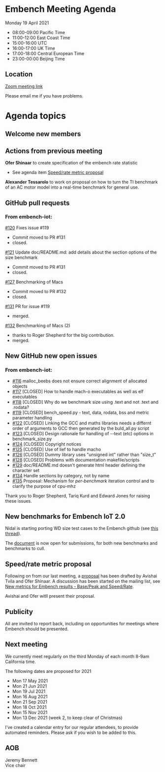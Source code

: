 # Embench Meeting Agenda

Monday 19 April 2021

- 08:00-09:00 Pacific Time
- 11:00-12:00 East Coast Time
- 15:00-16:00 UTC
- 16:00-17:00 UK Time
- 17:00-18:00 Central European Time
- 23:00-00:00 Beijing Time

## Location

[Zoom meeting link](https://us02web.zoom.us/j/81535560831?pwd=a3dwUW5ncld5Wk5EM1ZkRmdxck9aUT09)

Please email me if you have problems.

# Agenda topics

## Welcome new members

## Actions from previous meeting

**Ofer Shinaar** to create specification of the embench rate statistic

- See agenda item [Speed/rate metric proposal](#speedrate-metric-proposal)

**Alexander Tessarolo** to work on proposal on how to turn the TI benchmark of an AC motor model into a real-time benchmark for general use.

## GitHub pull requests

### From embench-iot:

[#120](https://github.com/embench/embench-iot/pull/120) Fixes issue #119

- Commit moved to PR #131
- closed.

[#121](https://github.com/embench/embench-iot/pull/121) Update doc/README.md: add details about the section options of the size benchmark

- Commit moved to PR #131
- closed.

[#127](https://github.com/embench/embench-iot/pull/127) Benchmarking of Macs

- Commit moved to PR #132
- closed.

[#131](https://github.com/embench/embench-iot/pull/131) PR for issue #119

- merged.

[#132](https://github.com/embench/embench-iot/pull/132) Benchmarking of Macs (2)

- thanks to Roger Shepherd for the big contribution.
- merged.

## New GitHub new open issues

### From embench-iot:

- [#116](https://github.com/embench/embench-iot/issues/116) malloc_beebs does not ensure correct alignment of allocated objects
- [#117](https://github.com/embench/embench-iot/issues/117) [CLOSED] How to handle mach-o executables as well as elf executables
- [#118](https://github.com/embench/embench-iot/issues/118) [CLOSED] Why do we benchmark size using .text and not .text and .rodata?
- [#119](https://github.com/embench/embench-iot/issues/119) [CLOSED] bench_speed.py - text, data, rodata, bss and metric parameter handling
- [#122](https://github.com/embench/embench-iot/issues/122) [CLOSED] Linking the GCC and maths libraries needs a differnt order of arguments to GCC then generated by the buld_all.py script
- [#123](https://github.com/embench/embench-iot/issues/123) [CLOSED] Design rationale for handling of --text (etc) options in benchmark_size.py
- [#124](https://github.com/embench/embench-iot/issues/124) [CLOSED] Copyright notices
- [#125](https://github.com/embench/embench-iot/issues/125) [CLOSED] Use of lief to handle macho
- [#126](https://github.com/embench/embench-iot/issues/126) [CLOSED] Dummy library uses "unsigned int" rather than "size_t"
- [#128](https://github.com/embench/embench-iot/issues/128) [CLOSED] Problems with documentation makefile/scripts
- [#129](https://github.com/embench/embench-iot/issues/129) doc/README.md doesn't generate html header defining the character set
- [#134](https://github.com/embench/embench-iot/issues/134) Handle sections by category, not by name
- [#135](https://github.com/embench/embench-iot/issues/135) Proposal: Mechanism for *per-benchmark* iteration control and to clarify the purpose of cpu-mhz

Thank you to Roger Shepherd, Tariq Kurd and Edward Jones for raising these issues.

## New benchmarks for Embench IoT 2.0

Nidal is starting porting WD size test cases to the Embench github (see [this thread](https://lists.librecores.org/pipermail/embench/2021-March/000112.html)).

The [document](https://docs.google.com/document/d/1kFBsA6VEQfJ8yG6wbBwgiY6GKOYLVNJvqIfqKYYyX60/edit?usp=sharing) is now open for submissions, for both new benchmarks and benchmarks to cull.

## Speed/rate metric proposal

Following on from our last meeting, a [proposal](../supplementary-materials/speed-and-rate-metric.adoc) has been drafted by Avishai Tvila and Ofer Shinaar.  A discussion has been started on the mailing list, see [New metrics for Embench results - Base/Peak and Speed/Rate](https://lists.librecores.org/pipermail/embench/2021-March/000101.html).

Avishai and Ofer witll present their proposal.

## Publicity

All are invited to report back, including on opportunities for meetings where Embench should be presented.

## Next meeting

We currently meet regularly on the third Monday of each month 8-9am California time.

The following dates are proposed for 2021

- Mon 17 May 2021
- Mon 21 Jun 2021
- Mon 19 Jul 2021
- Mon 16 Aug 2021
- Mon 21 Sep 2021
- Mon 18 Oct 2021
- Mon 15 Nov 2021
- Mon 13 Dec 2021 (week 2, to keep clear of Christmas)

I've created a calendar entry for our regular attendees, to provide
automated reminders. Please ask if you wish to be added to this.

## AOB


Jeremy Bennett\
Vice chair

